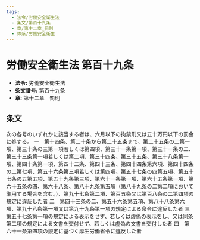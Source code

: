 ```yaml
---
tags:
  - 法令/労働安全衛生法
  - 条文/第百十九条
  - 章/第十二章_罰則
  - 体系/労働安全衛生
---
```

# 労働安全衛生法 第百十九条

- **法令:** 労働安全衛生法
- **条文番号:** 第百十九条
- **章:** 第十二章　罰則

## 条文
次の各号のいずれかに該当する者は、六月以下の拘禁刑又は五十万円以下の罰金に処する。
一　第十四条、第二十条から第二十五条まで、第二十五条の二第一項、第三十条の三第一項若しくは第四項、第三十一条第一項、第三十一条の二、第三十三条第一項若しくは第二項、第三十四条、第三十五条、第三十八条第一項、第四十条第一項、第四十二条、第四十三条、第四十四条第六項、第四十四条の二第七項、第五十六条第三項若しくは第四項、第五十七条の四第五項、第五十七条の五第五項、第五十九条第三項、第六十一条第一項、第六十五条第一項、第六十五条の四、第六十八条、第八十九条第五項（第八十九条の二第二項において準用する場合を含む。）、第九十七条第二項、第百五条又は第百八条の二第四項の規定に違反した者
二　第四十三条の二、第五十六条第五項、第八十八条第六項、第九十八条第一項又は第九十九条第一項の規定による命令に違反した者
三　第五十七条第一項の規定による表示をせず、若しくは虚偽の表示をし、又は同条第二項の規定による文書を交付せず、若しくは虚偽の文書を交付した者
四　第六十一条第四項の規定に基づく厚生労働省令に違反した者

